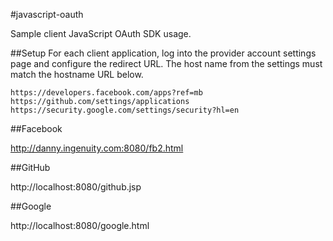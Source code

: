 #javascript-oauth

Sample client JavaScript OAuth SDK usage.

##Setup
For each client application, log into the provider account settings page and configure
the redirect URL.  The host name from the settings must match the hostname URL below.

    https://developers.facebook.com/apps?ref=mb
    https://github.com/settings/applications
    https://security.google.com/settings/security?hl=en


##Facebook

http://danny.ingenuity.com:8080/fb2.html

##GitHub

http://localhost:8080/github.jsp

##Google

http://localhost:8080/google.html